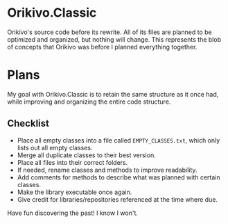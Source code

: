 ﻿# Orikivo.Classic
Orikivo's source code before its rewrite. All of its files are planned to be optimized and organized, but nothing will change. This represents the blob of concepts that Orikivo was before I planned everything together.

# Plans
My goal with Orikivo.Classic is to retain the same structure as it once had, while improving and organizing the entire code structure.

## Checklist
- Place all empty classes into a file called `EMPTY_CLASSES.txt`, which only lists out all empty classes.
- Merge all duplicate classes to their best version.
- Place all files into their correct folders.
- If needed, rename classes and methods to improve readability.
- Add comments for methods to describe what was planned with certain classes.
- Make the library executable once again.
- Give credit for libraries/repositories referenced at the time where due.

Have fun discovering the past! I know I won't.
